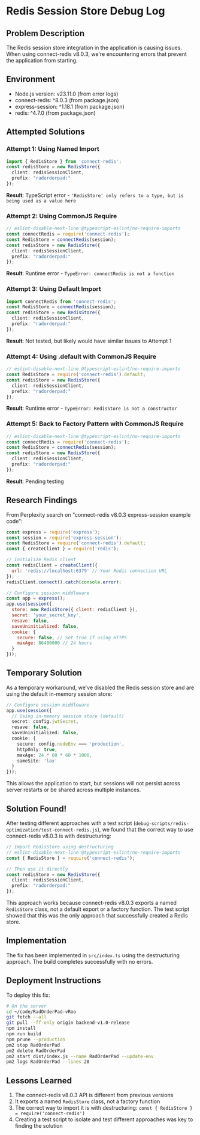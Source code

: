 # Redis Session Store Debug Log

## Problem Description
The Redis session store integration in the application is causing issues. When using connect-redis v8.0.3, we're encountering errors that prevent the application from starting.

## Environment
- Node.js version: v23.11.0 (from error logs)
- connect-redis: ^8.0.3 (from package.json)
- express-session: ^1.18.1 (from package.json)
- redis: ^4.7.0 (from package.json)

## Attempted Solutions

### Attempt 1: Using Named Import
```typescript
import { RedisStore } from 'connect-redis';
const redisStore = new RedisStore({
  client: redisSessionClient,
  prefix: "radorderpad:"
});
```
**Result**: TypeScript error - `'RedisStore' only refers to a type, but is being used as a value here`

### Attempt 2: Using CommonJS Require
```typescript
// eslint-disable-next-line @typescript-eslint/no-require-imports
const connectRedis = require('connect-redis');
const RedisStore = connectRedis(session);
const redisStore = new RedisStore({
  client: redisSessionClient,
  prefix: "radorderpad:"
});
```
**Result**: Runtime error - `TypeError: connectRedis is not a function`

### Attempt 3: Using Default Import
```typescript
import connectRedis from 'connect-redis';
const RedisStore = connectRedis(session);
const redisStore = new RedisStore({
  client: redisSessionClient,
  prefix: "radorderpad:"
});
```
**Result**: Not tested, but likely would have similar issues to Attempt 1

### Attempt 4: Using .default with CommonJS Require
```typescript
// eslint-disable-next-line @typescript-eslint/no-require-imports
const RedisStore = require('connect-redis').default;
const redisStore = new RedisStore({
  client: redisSessionClient,
  prefix: "radorderpad:"
});
```
**Result**: Runtime error - `TypeError: RedisStore is not a constructor`

### Attempt 5: Back to Factory Pattern with CommonJS Require
```typescript
// eslint-disable-next-line @typescript-eslint/no-require-imports
const connectRedis = require('connect-redis');
const RedisStore = connectRedis(session);
const redisStore = new RedisStore({
  client: redisSessionClient,
  prefix: "radorderpad:"
});
```
**Result**: Pending testing

## Research Findings
From Perplexity search on "connect-redis v8.0.3 express-session example code":

```javascript
const express = require('express');
const session = require('express-session');
const RedisStore = require('connect-redis').default;
const { createClient } = require('redis');

// Initialize Redis client
const redisClient = createClient({
  url: 'redis://localhost:6379' // Your Redis connection URL
});
redisClient.connect().catch(console.error);

// Configure session middleware
const app = express();
app.use(session({
  store: new RedisStore({ client: redisClient }),
  secret: 'your_secret_key',
  resave: false,
  saveUninitialized: false,
  cookie: {
    secure: false, // Set true if using HTTPS
    maxAge: 86400000 // 24 hours
  }
}));
```

## Temporary Solution
As a temporary workaround, we've disabled the Redis session store and are using the default in-memory session store:

```typescript
// Configure session middleware
app.use(session({
  // Using in-memory session store (default)
  secret: config.jwtSecret,
  resave: false,
  saveUninitialized: false,
  cookie: {
    secure: config.nodeEnv === 'production',
    httpOnly: true,
    maxAge: 24 * 60 * 60 * 1000,
    sameSite: 'lax'
  }
}));
```

This allows the application to start, but sessions will not persist across server restarts or be shared across multiple instances.

## Solution Found!
After testing different approaches with a test script (`debug-scripts/redis-optimization/test-connect-redis.js`), we found that the correct way to use connect-redis v8.0.3 is with destructuring:

```typescript
// Import RedisStore using destructuring
// eslint-disable-next-line @typescript-eslint/no-require-imports
const { RedisStore } = require('connect-redis');

// Then use it directly
const redisStore = new RedisStore({
  client: redisSessionClient,
  prefix: "radorderpad:"
});
```

This approach works because connect-redis v8.0.3 exports a named `RedisStore` class, not a default export or a factory function. The test script showed that this was the only approach that successfully created a Redis store.

## Implementation
The fix has been implemented in `src/index.ts` using the destructuring approach. The build completes successfully with no errors.

## Deployment Instructions
To deploy this fix:

```bash
# On the server
cd ~/code/RadOrderPad-vRoo
git fetch --all
git pull --ff-only origin backend-v1.0-release
npm install
npm run build
npm prune --production
pm2 stop RadOrderPad
pm2 delete RadOrderPad
pm2 start dist/index.js --name RadOrderPad --update-env
pm2 logs RadOrderPad --lines 20
```

## Lessons Learned
1. The connect-redis v8.0.3 API is different from previous versions
2. It exports a named `RedisStore` class, not a factory function
3. The correct way to import it is with destructuring: `const { RedisStore } = require('connect-redis')`
4. Creating a test script to isolate and test different approaches was key to finding the solution